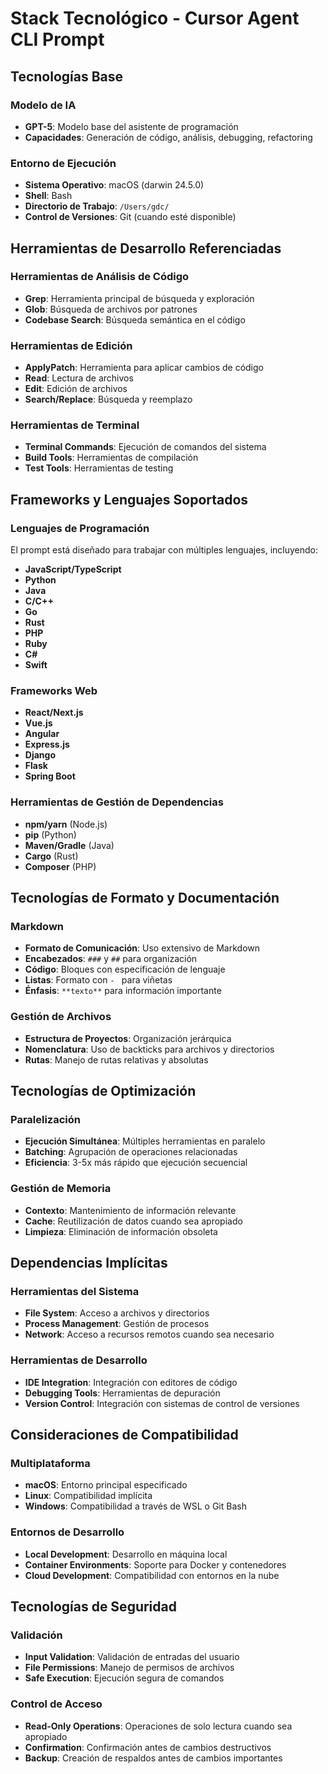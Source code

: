 # Stack Tecnológico - Cursor Agent CLI Prompt

## Tecnologías Base

### Modelo de IA
- **GPT-5**: Modelo base del asistente de programación
- **Capacidades**: Generación de código, análisis, debugging, refactoring

### Entorno de Ejecución
- **Sistema Operativo**: macOS (darwin 24.5.0)
- **Shell**: Bash
- **Directorio de Trabajo**: `/Users/gdc/`
- **Control de Versiones**: Git (cuando esté disponible)

## Herramientas de Desarrollo Referenciadas

### Herramientas de Análisis de Código
- **Grep**: Herramienta principal de búsqueda y exploración
- **Glob**: Búsqueda de archivos por patrones
- **Codebase Search**: Búsqueda semántica en el código

### Herramientas de Edición
- **ApplyPatch**: Herramienta para aplicar cambios de código
- **Read**: Lectura de archivos
- **Edit**: Edición de archivos
- **Search/Replace**: Búsqueda y reemplazo

### Herramientas de Terminal
- **Terminal Commands**: Ejecución de comandos del sistema
- **Build Tools**: Herramientas de compilación
- **Test Tools**: Herramientas de testing

## Frameworks y Lenguajes Soportados

### Lenguajes de Programación
El prompt está diseñado para trabajar con múltiples lenguajes, incluyendo:
- **JavaScript/TypeScript**
- **Python**
- **Java**
- **C/C++**
- **Go**
- **Rust**
- **PHP**
- **Ruby**
- **C#**
- **Swift**

### Frameworks Web
- **React/Next.js**
- **Vue.js**
- **Angular**
- **Express.js**
- **Django**
- **Flask**
- **Spring Boot**

### Herramientas de Gestión de Dependencias
- **npm/yarn** (Node.js)
- **pip** (Python)
- **Maven/Gradle** (Java)
- **Cargo** (Rust)
- **Composer** (PHP)

## Tecnologías de Formato y Documentación

### Markdown
- **Formato de Comunicación**: Uso extensivo de Markdown
- **Encabezados**: `###` y `##` para organización
- **Código**: Bloques con especificación de lenguaje
- **Listas**: Formato con `- ` para viñetas
- **Énfasis**: `**texto**` para información importante

### Gestión de Archivos
- **Estructura de Proyectos**: Organización jerárquica
- **Nomenclatura**: Uso de backticks para archivos y directorios
- **Rutas**: Manejo de rutas relativas y absolutas

## Tecnologías de Optimización

### Paralelización
- **Ejecución Simultánea**: Múltiples herramientas en paralelo
- **Batching**: Agrupación de operaciones relacionadas
- **Eficiencia**: 3-5x más rápido que ejecución secuencial

### Gestión de Memoria
- **Contexto**: Mantenimiento de información relevante
- **Cache**: Reutilización de datos cuando sea apropiado
- **Limpieza**: Eliminación de información obsoleta

## Dependencias Implícitas

### Herramientas del Sistema
- **File System**: Acceso a archivos y directorios
- **Process Management**: Gestión de procesos
- **Network**: Acceso a recursos remotos cuando sea necesario

### Herramientas de Desarrollo
- **IDE Integration**: Integración con editores de código
- **Debugging Tools**: Herramientas de depuración
- **Version Control**: Integración con sistemas de control de versiones

## Consideraciones de Compatibilidad

### Multiplataforma
- **macOS**: Entorno principal especificado
- **Linux**: Compatibilidad implícita
- **Windows**: Compatibilidad a través de WSL o Git Bash

### Entornos de Desarrollo
- **Local Development**: Desarrollo en máquina local
- **Container Environments**: Soporte para Docker y contenedores
- **Cloud Development**: Compatibilidad con entornos en la nube

## Tecnologías de Seguridad

### Validación
- **Input Validation**: Validación de entradas del usuario
- **File Permissions**: Manejo de permisos de archivos
- **Safe Execution**: Ejecución segura de comandos

### Control de Acceso
- **Read-Only Operations**: Operaciones de solo lectura cuando sea apropiado
- **Confirmation**: Confirmación antes de cambios destructivos
- **Backup**: Creación de respaldos antes de cambios importantes
